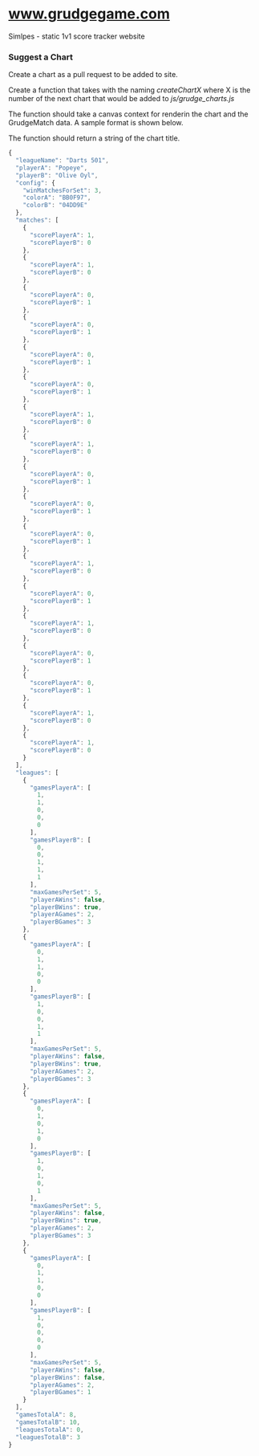 # www.grudgegame.com
Simlpes - static 1v1 score tracker website


### Suggest a Chart

Create a chart as a pull request to be added to site.


Create a function that takes with the naming *createChartX* where X is the number of the next chart that would be added to *js/grudge_charts.js*

The function should take a canvas context for renderin the chart and the GrudgeMatch data. A sample format is shown below.

The function should return a string of the chart title.


```javascript
{
  "leagueName": "Darts 501",
  "playerA": "Popeye",
  "playerB": "Olive Oyl",
  "config": {
    "winMatchesForSet": 3,
    "colorA": "BB0F97",
    "colorB": "04DD9E"
  },
  "matches": [
    {
      "scorePlayerA": 1,
      "scorePlayerB": 0
    },
    {
      "scorePlayerA": 1,
      "scorePlayerB": 0
    },
    {
      "scorePlayerA": 0,
      "scorePlayerB": 1
    },
    {
      "scorePlayerA": 0,
      "scorePlayerB": 1
    },
    {
      "scorePlayerA": 0,
      "scorePlayerB": 1
    },
    {
      "scorePlayerA": 0,
      "scorePlayerB": 1
    },
    {
      "scorePlayerA": 1,
      "scorePlayerB": 0
    },
    {
      "scorePlayerA": 1,
      "scorePlayerB": 0
    },
    {
      "scorePlayerA": 0,
      "scorePlayerB": 1
    },
    {
      "scorePlayerA": 0,
      "scorePlayerB": 1
    },
    {
      "scorePlayerA": 0,
      "scorePlayerB": 1
    },
    {
      "scorePlayerA": 1,
      "scorePlayerB": 0
    },
    {
      "scorePlayerA": 0,
      "scorePlayerB": 1
    },
    {
      "scorePlayerA": 1,
      "scorePlayerB": 0
    },
    {
      "scorePlayerA": 0,
      "scorePlayerB": 1
    },
    {
      "scorePlayerA": 0,
      "scorePlayerB": 1
    },
    {
      "scorePlayerA": 1,
      "scorePlayerB": 0
    },
    {
      "scorePlayerA": 1,
      "scorePlayerB": 0
    }
  ],
  "leagues": [
    {
      "gamesPlayerA": [
        1,
        1,
        0,
        0,
        0
      ],
      "gamesPlayerB": [
        0,
        0,
        1,
        1,
        1
      ],
      "maxGamesPerSet": 5,
      "playerAWins": false,
      "playerBWins": true,
      "playerAGames": 2,
      "playerBGames": 3
    },
    {
      "gamesPlayerA": [
        0,
        1,
        1,
        0,
        0
      ],
      "gamesPlayerB": [
        1,
        0,
        0,
        1,
        1
      ],
      "maxGamesPerSet": 5,
      "playerAWins": false,
      "playerBWins": true,
      "playerAGames": 2,
      "playerBGames": 3
    },
    {
      "gamesPlayerA": [
        0,
        1,
        0,
        1,
        0
      ],
      "gamesPlayerB": [
        1,
        0,
        1,
        0,
        1
      ],
      "maxGamesPerSet": 5,
      "playerAWins": false,
      "playerBWins": true,
      "playerAGames": 2,
      "playerBGames": 3
    },
    {
      "gamesPlayerA": [
        0,
        1,
        1,
        0,
        0
      ],
      "gamesPlayerB": [
        1,
        0,
        0,
        0,
        0
      ],
      "maxGamesPerSet": 5,
      "playerAWins": false,
      "playerBWins": false,
      "playerAGames": 2,
      "playerBGames": 1
    }
  ],
  "gamesTotalA": 8,
  "gamesTotalB": 10,
  "leaguesTotalA": 0,
  "leaguesTotalB": 3
}
```